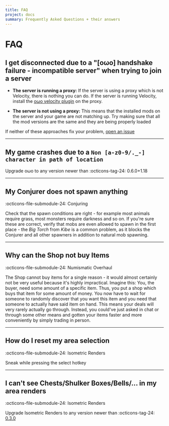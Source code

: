 ```yaml
---
title: FAQ
project: docs
summary: Frequently Asked Questions + their answers
---
```


# FAQ

## I get disconnected due to a "[oωo] handshake failure - incompatible server" when trying to join a server

- **The server is running a proxy:** If the server is using a proxy which is not Velocity, there is nothing you can do. If the server is running Velocity, install the [oωo velocity plugin](https://github.com/BasiqueEvangelist/OwoVelocityPlugin) on the proxy.

- **The server is not using a proxy:** This means that the installed mods on the server and your game are not matching up. Try making sure that all the mod versions are the same and they are being properly loaded

If neither of these approaches fix your problem, [open an issue](https://github.com/wisp-forest/owo-lib/issues/new/choose)

***

## My game crashes due to a `Non [a-z0-9/._-] character in path of location`
Upgrade oωo to any version newer than :octicons-tag-24: 0.6.0+1.18

***

## My Conjurer does not spawn anything
:octicons-file-submodule-24: Conjuring

Check that the spawn conditions are right - for example most animals require grass, most monsters require darkness and so on. If you're sure these are correct, verify that mobs are even allowed to spawn in the first place - the *Big Torch* from *Kibe* is a common problem, as it blocks the Conjurer and all other spawners in addition to natural mob spawning.

***

## Why can the Shop not buy Items
:octicons-file-submodule-24: Numismatic Overhaul

The Shop cannot buy items for a single reason - it would almost certainly not be very useful because it's highly impractical. Imagine this: You, the buyer, need some amount of a specific item. Thus, you put a shop which buys that item for some amount of money. You now have to wait for someone to randomly discover that you want this item and you need that someone to actually have said item on hand. This means your deals will very rarely actually go through. Instead, you could've just asked in chat or through some other means and gotten your items faster and more conveniently by simply trading in person.

***

## How do I reset my area selection 
:octicons-file-submodule-24: Isometric Renders

Sneak while pressing the select hotkey

***

## I can't see Chests/Shulker Boxes/Bells/... in my area renders
:octicons-file-submodule-24: Isometric Renders

Upgrade Isometric Renders to any version newer than :octicons-tag-24: [0.3.0](https://modrinth.com/mod/isometric-renders/version/0.3.0%2B1.19)
